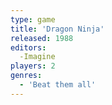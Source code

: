 ```yaml
---
type: game
title: 'Dragon Ninja'
released: 1988
editors: 
  -Imagine
players: 2
genres:
  - 'Beat them all'
---
```

